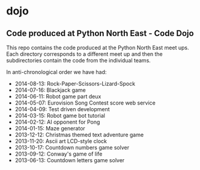 dojo
====

Code produced at Python North East - Code Dojo
----------------------------------------------

This repo contains the code produced at the Python North East meet
ups. Each directory corresponds to a different meet up and then the
subdirectories contain the code from the individual teams.

In anti-chronological order we have had:

 - 2014-08-13: Rock-Paper-Scissors-Lizard-Spock
 - 2014-07-16: Blackjack game
 - 2014-06-11: Robot game part deux
 - 2014-05-07: Eurovision Song Contest score web service
 - 2014-04-09: Test driven development
 - 2014-03-15: Robot game bot tutorial
 - 2014-02-12: AI opponent for Pong
 - 2014-01-15: Maze generator
 - 2013-12-12: Christmas themed text adventure game
 - 2013-11-20: Ascii art LCD-style clock
 - 2013-10-17: Countdown numbers game solver
 - 2013-09-12: Conway's game of life
 - 2013-06-13: Countdown letters game solver

